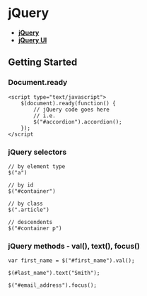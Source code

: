 # jQuery

- **<a href="https://jquery.com/" target="_blank">jQuery</a>**
- **<a href="http://jqueryui.com/" target="_blank">jQuery UI</a>**

## Getting Started

### Document.ready

	<script type="text/javascript">
		$(document).ready(function() {
			// jQuery code goes here
			// i.e.
			$("#accordion").accordion();
		});
	</script

### jQuery selectors

	// by element type
	$("a")

	// by id
	$("#container")

	// by class
	$(".article")

	// descendents
	$("#container p")

### jQuery methods - val(), text(), focus()

	var first_name = $("#first_name").val();

	$(#last_name").text("Smith");

	$("#email_address").focus();